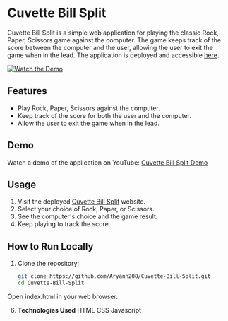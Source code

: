 # Cuvette Bill Split

Cuvette Bill Split is a simple web application for playing the classic Rock, Paper, Scissors game against the computer. The game keeps track of the score between the computer and the user, allowing the user to exit the game when in the lead. The application is deployed and accessible [here](https://aryann208.github.io/Cuvette-Bill-Split/).

[![Watch the Demo](https://img.youtube.com/vi/no4z5ZCkJWY/0.jpg)](https://youtu.be/no4z5ZCkJWY)

## Features

- Play Rock, Paper, Scissors against the computer.
- Keep track of the score for both the user and the computer.
- Allow the user to exit the game when in the lead.

## Demo

Watch a demo of the application on YouTube: [Cuvette Bill Split Demo](https://youtu.be/no4z5ZCkJWY)



## Usage

1. Visit the deployed [Cuvette Bill Split](https://aryann208.github.io/Cuvette-Bill-Split/) website.
2. Select your choice of Rock, Paper, or Scissors.
3. See the computer's choice and the game result.
4. Keep playing to track the score.

## How to Run Locally

1. Clone the repository:

   ```bash
   git clone https://github.com/Aryann208/Cuvette-Bill-Split.git
   cd Cuvette-Bill-Split
  Open index.html in your web browser.

6. **Technologies Used**
   HTML
   CSS
   Javascript
